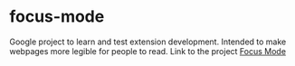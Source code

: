 # focus-mode

Google project to learn and test extension development. Intended to make webpages more legible for people to read. 
Link to the project [Focus Mode](https://developer.chrome.com/docs/extensions/mv3/getstarted/tut-focus-mode/)
